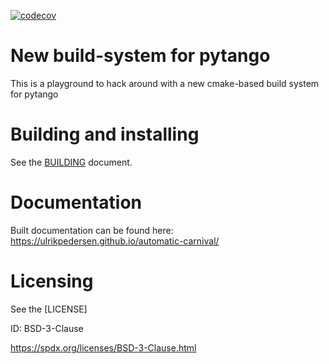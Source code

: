 [![codecov](https://codecov.io/gh/ulrikpedersen/automatic-carnival/branch/main/graph/badge.svg?token=KMMX7360UD)](https://codecov.io/gh/ulrikpedersen/automatic-carnival)


# New build-system for pytango

This is a playground to hack around with a new cmake-based build system for pytango

# Building and installing

See the [BUILDING](BUILDING.md) document.

# Documentation

Built documentation can be found here: https://ulrikpedersen.github.io/automatic-carnival/

# Licensing

See the [LICENSE]

ID: BSD-3-Clause

https://spdx.org/licenses/BSD-3-Clause.html

